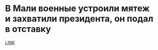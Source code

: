 # В Мали военные устроили мятеж и захватили президента, он подал в отставку



[LINK](https://varlamov.ru/4001367.html)